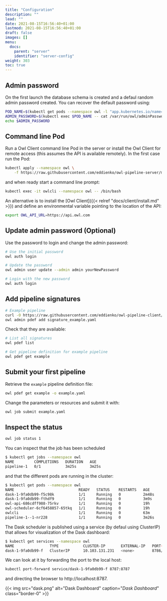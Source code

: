 ```yaml
---
title: "Configuration"
description: ""
lead: ""
date: 2021-08-15T16:56:40+01:00
lastmod: 2021-08-15T16:56:40+01:00
draft: false
images: []
menu: 
  docs:
    parent: "server"
    identifier: "server-config"
weight: 303
toc: true
---
```


## Admin password

On the first launch the database schema is created and a defaul random admin password created. You can recover the 
default password using:

```bash
POD_NAME=$(kubectl get pods --namespace owl -l "app.kubernetes.io/name=owl-scheduler,app.kubernetes.io/instance=owl" -o jsonpath="{.items[0].metadata.name}")
ADMIN_PASSWORD=$(kubectl exec $POD_NAME -- cat /var/run/owl/adminPassword)
echo $ADMIN_PASSWORD
```

## Command line Pod

Run a Owl Client command line Pod in the server or install the Owl Client
for remote access (this assumes the API is available remotely). In the first case run the Pod:

```bash
kubectl apply --namespace owl \
    -f https://raw.githubusercontent.com/eddienko/owl-pipeline-server/main/examples/imaxt/owlcli.yaml
```

and when ready start a command line prompt:

```bash
kubectl exec -it owlcli --namespace owl -- /bin/bash
```

An alternative is to install the [Owl Client]({{< relref "docs/client/install.md" >}}) and define 
an environmental variable pointing to the location of the API:

```bash
export OWL_API_URL=https://api.owl.com
```

## Update admin password (Optional)

Use the password to login and change the admin password:

```bash
# Use the initial password
owl auth login

# Update the password
owl admin user update --admin admin yourNewPassword

# Login with the new password
owl auth login
```

## Add pipeline signatures

```bash
# Example pipeline
curl -O https://raw.githubusercontent.com/eddienko/owl-pipeline-client/main/pipelines/signature_example.yaml
owl admin pdef add signature_example.yaml
```

Check that they are available:

```bash
# List all signatures
owl pdef list

# Get pipeline definition for example pipeline
owl pdef get example
```

## Submit your first pipeline

Retrieve the `example` pipeline definition file:

```bash
owl pdef get example -o example.yaml
```

Change the parameters or resources and submit it with:

```bash
owl job submit example.yaml
```

## Inspect the status

```bash
owl job status 1
```

You can inspect that the job has been scheduled

```bash
$ kubectl get jobs --namespace owl
NAME         COMPLETIONS   DURATION   AGE
pipeline-1   0/1           3m25s      3m25s
```

and that the different pods are running in the cluster:

```bash
$ kubectl get pods --namespace owl
NAME                             READY   STATUS    RESTARTS   AGE
dask-1-9fa0db99-f5c98k           1/1     Running   0          2m48s
dask-1-9fa0db99-fthdf9           1/1     Running   0          3m9s
owl-api-686cdff988-75rkv         1/1     Running   0          19h
owl-scheduler-6cf6458857-65tkq   1/1     Running   0          19h
owlcli                           1/1     Running   0          63m
pipeline-1--1-nr228              1/1     Running   0          3m26s
```

The Dask scheduler is published using a service (by defaul using ClusterIP) that allows
for visualization of the Dask dashboard:

```bash
$ kubectl get services --namespace owl
NAME                TYPE           CLUSTER-IP       EXTERNAL-IP   PORT(S)                      AGE
dask-1-9fa0db99-f   ClusterIP      10.103.131.231   <none>        8786/TCP,8787/TCP            57s
```

We can look at it by forwarding the port to the local host:

```bash
kubectl port-forward service/dask-1-9fa0db99-f 8787:8787
```

and directing the browser to http://localhost:8787.

{{< img src="dask.png" alt="Dask Dashboard" caption="<em>Dask Dashboard</em>" class="border-0" >}}